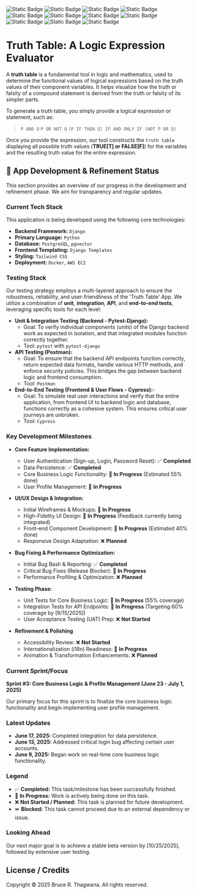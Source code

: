 ![Static Badge](https://img.shields.io/badge/Visual%20Studio%20Code-%230076B8?style=for-the-badge&logo=Visual%20Studio%20Code&labelColor=%23FFFFFF)
![Static Badge](https://img.shields.io/badge/git%20-%23F05032?style=for-the-badge&logo=git&labelColor=%23FFFFFF)
![Static Badge](https://img.shields.io/badge/Python-%233776AB?style=for-the-badge&logo=Python&logoColor=%234584b6&labelColor=%23ffde57)
![Static Badge](https://img.shields.io/badge/HTML5-%23E34F26?style=for-the-badge&logo=HTML5&labelColor=%23FFFFFF)
![Static Badge](https://img.shields.io/badge/Django-%23092E20?style=for-the-badge&logo=Django)
![Static Badge](https://img.shields.io/badge/PostgreSQL-%234169E1?style=for-the-badge&logo=PostgreSQL&logoColor=%23FFFFFF)
![Static Badge](https://img.shields.io/badge/PGVector-%23123456?style=for-the-badge&logo=PGVector&logoColor=%23FFFFFF)
![Static Badge](https://img.shields.io/badge/Docker-%230db7ed?style=for-the-badge&logo=Docker&logoColor=%23FFFFFF)
![Static Badge](https://img.shields.io/badge/CSS3-%232965f1?style=for-the-badge&logo=CSS3&logoColor=%23FFFFFF)
![Static Badge](https://img.shields.io/badge/TensorFlow-%23FF6F00?style=for-the-badge&logo=TensorFlow&logoColor=%23FF6F00&labelColor=%23FFFFFF)
![Static Badge](https://img.shields.io/badge/Pytorch-%23EE4C2C?style=for-the-badge&logo=Pytorch&logoColor=%23FF6F00&labelColor=%23FFFFFF)


# Truth Table: A Logic Expression Evaluator

A **truth table** is a fundamental tool in logic and mathematics, used to determine the functional values of logical expressions based on the truth values of their component variables. It helps visualize how the truth or falsity of a compound statement is derived from the truth or falsity of its simpler parts.

To generate a truth table, you simply provide a logical expression or statement, such as:
> `P AND Q`
> `P OR NOT Q`
> `(P IF THEN Q) IF AND ONLY IF (NOT P OR Q)`

Once you provide the expression, our tool constructs the `truth table` displaying all possible truth values (**TRUE[T] or FALSE[F]**) for the variables and the resulting truth value for the entire expression.

## 🚀 App Development & Refinement Status

This section provides an overview of our progress in the development and refinement phase. We aim for transparency and regular updates.

### Current Tech Stack

This application is being developed using the following core technologies:

- **Backend Framework:** `Django`
- **Primary Language:** `Python`
- **Database:** `PostgreSQL`, `pgvector`
- **Frontend Templating:** `Django Templates`
- **Styling:** `Tailwind CSS`
- **Deployment:** `Docker`, `AWS EC2`

### Testing Stack

Our testing strategy employs a multi-layered approach to ensure the robustness, reliability, and user-friendliness of the 'Truth Table' App. We utilize a combination of **unit**, **integration**, **API**, and **end-to-end tests**, leveraging specific tools for each level:

- **Unit & Integration Testing (Backend - Pytest-Django):**
  - Goal: To verify individual components (units) of the Django backend work as expected in isolation, and that integrated modules function correctly together.
  * Tool: `pytest` with `pytest-django`
- **API Testing (Postman):**
  - Goal: To ensure that the backend API endpoints function correctly, return expected data formats, handle various HTTP methods, and enforce security policies. This bridges the gap between backend logic and frontend consumption.
  * Tool: `Postman`
- **End-to-End Testing (Frontend & User Flows - Cypress):**-
  - Goal: To simulate real user interactions and verify that the entire application, from frontend UI to backend logic and database, functions correctly as a cohesive system. This ensures critical user journeys are unbroken.
  * Tool: `Cypress`

### Key Development Milestones

- **Core Feature Implementation:**
  - User Authentication (Sign-up, Login, Password Reset): ✅ **Completed**
  - Data Persistence: ✅ **Completed**
  - Core Business Logic Functionality: 🚧 **In Progress** (Estimated 55% done)
  - User Profile Management: 🚧 **In Progress**

- **UI/UX Design & Integration:**
  - Initial Wireframes & Mockups: 🚧 **In Progress**
  - High-Fidelity UI Design: 🚧 **In Progress** (Feedback currently being integrated)
  - Front-end Component Development: 🚧 **In Progress** (Estimated 40% done)
  - Responsive Design Adaptation: ❌ **Planned**

- **Bug Fixing & Performance Optimization:**
  - Initial Bug Bash & Reporting: ✅ **Completed**
  - Critical Bug Fixes (Release Blocker): 🚧 **In Progress**
  - Performance Profiling & Optimization: ❌ **Planned**

- **Testing Phase:**
  - Unit Tests for Core Business Logic: 🚧 **In Progress** (55% coverage)
  - Integration Tests for API Endpoints: 🚧 **In Progress** (Targeting 60% coverage by [9/15/2025])
  - User Acceptance Testing (UAT) Prep: ❌ **Not Started**

- **Refinement & Polishing**
  - Accessibility Review: ❌ **Not Started**
  - Internationalization (i18n) Readiness: 🚧 **In Progress**
  - Animation & Transformation Enhancements: ❌ **Planned**

### Current Sprint/Focus

**Sprint #3: Core Business Logic & Profile Management (June 23 - July 1, 2025)**

Our primary focus for this sprint is to finalize the core business logic functionality and begin implementing user profile management.

### Latest Updates

- **June 17, 2025:** Completed integration for data persistence.
- **June 13, 2025:** Addressed critical login bug affecting certain user accounts.
- **June 9, 2025:** Began work on real-time core business logic functionality.

### Legend

- ✅ **Completed:** This task/milestone has been successfully finished.
- 🚧 **In Progress:** Work is actively being done on this task.
- ❌ **Not Started / Planned:** This task is planned for future development.
- ⏩ **Blocked:** This task cannot proceed due to an external dependency or issue.

### Looking Ahead

Our next major goal is to achieve a stable beta version by [10/25/2025], followed by extensive user testing.

## License / Credits

Copyright © 2025 Bruce R. Thagwana. All rights reserved. 
